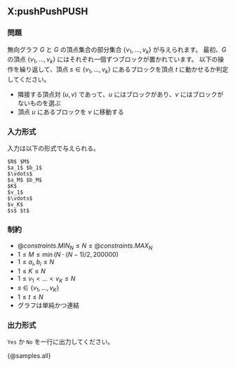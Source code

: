 ## X:pushPushPUSH

### 問題
無向グラフ $G$ と $G$ の頂点集合の部分集合 $\{v_1, \ldots, v_k\}$ が与えられます。 最初、$G$ の頂点 $\{v_1, \ldots, v_k\}$ にはそれぞれ一個ずつブロックが置かれています。 以下の操作を繰り返して、頂点 $s \in \{v_1,\ldots,v_k\}$ にあるブロックを頂点 $t$ に動かせるか判定してください。

- 隣接する頂点対 $(u,v)$ であって、$u$ にはブロックがあり、$v$ にはブロックがないものを選ぶ
- 頂点 $u$ にあるブロックを $v$ に移動する

### 入力形式
入力は以下の形式で与えられる。

```
$N$ $M$
$a_1$ $b_1$
$\vdots$
$a_M$ $b_M$
$K$
$v_1$
$\vdots$
$v_K$
$s$ $t$
```

### 制約

- ${@constraints.MIN_N} \leq N \leq {@constraints.MAX_N}$
- $1 \leq M \leq \min(N \cdot (N - 1) / 2, 200000)$
- $1 \leq a_i, b_i \leq N$
- $1 \leq K \leq N$
- $1 \leq v_1 < \ldots < v_K \leq N$
- $s \in \{v_1, \ldots, v_K\}$
- $1 \leq t \leq N$
- グラフは単純かつ連結

### 出力形式
`Yes` か `No` を一行に出力してください。
 
{@samples.all}

